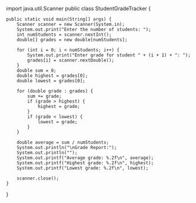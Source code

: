 import java.util.Scanner
public class StudentGradeTracker {

    public static void main(String[] args) {
        Scanner scanner = new Scanner(System.in);
        System.out.print("Enter the number of students: ");
        int numStudents = scanner.nextInt();
        double[] grades = new double[numStudents];
       
        for (int i = 0; i < numStudents; i++) {
            System.out.print("Enter grade for student " + (i + 1) + ": ");
            grades[i] = scanner.nextDouble();
        }
        double sum = 0;
        double highest = grades[0];
        double lowest = grades[0];
        
        for (double grade : grades) {
            sum += grade;
            if (grade > highest) {
                highest = grade;
            }
            if (grade < lowest) {
                lowest = grade;
            }
        }

        double average = sum / numStudents;
        System.out.println("\nGrade Report:");
        System.out.println("");
        System.out.printf("Average grade: %.2f\n", average);
        System.out.printf("Highest grade: %.2f\n", highest);
        System.out.printf("Lowest grade: %.2f\n", lowest);

        scanner.close();
    }
}
